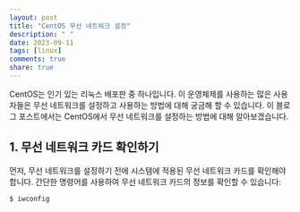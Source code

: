 ```yaml
---
layout: post
title: "CentOS 무선 네트워크 설정"
description: " "
date: 2023-09-11
tags: [linux]
comments: true
share: true
---
```


CentOS는 인기 있는 리눅스 배포판 중 하나입니다. 이 운영체제를 사용하는 많은 사용자들은 무선 네트워크를 설정하고 사용하는 방법에 대해 궁금해 할 수 있습니다. 이 블로그 포스트에서는 CentOS에서 무선 네트워크를 설정하는 방법에 대해 알아보겠습니다.

## 1. 무선 네트워크 카드 확인하기

먼저, 무선 네트워크를 설정하기 전에 시스템에 적용된 무선 네트워크 카드를 확인해야 합니다. 간단한 명령어를 사용하여 무선 네트워크 카드의 정보를 확인할 수 있습니다:

```bash
$ iwconfig
```
